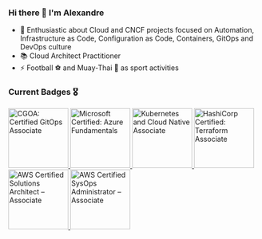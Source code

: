 ### Hi there 👋 I'm Alexandre

- 🤩 Enthusiastic about Cloud and CNCF projects focused on Automation, Infrastructure as Code, Configuration as Code, Containers, GitOps and DevOps culture
- 📚 Cloud Architect Practitioner
- ⚡ Football ⚽️ and Muay-Thai 🥊 as sport activities

### Current Badges 🎖️
<a href="https://www.credly.com/badges/999272a0-ff34-4796-a240-b390e6768cba" target="_blank" rel="noopener noreferrer"> 
    <img src="https://images.credly.com/size/340x340/images/7219d055-4e97-439c-b244-8fbe885fa06b/image.png" alt="CGOA: Certified GitOps Associate" width="120" height="120"/> 
</a>
    
<a href="https://learn.microsoft.com/api/credentials/share/en-us/alexandrecravid/4305435EDA2D0751?sharingId=CC422CD19B7C4944" target="_blank" rel="noopener noreferrer" onclick="window.open(this.href, '_blank'); return false;"> 
    <img src="https://learn.microsoft.com/en-gb/media/learn/certification/badges/microsoft-certified-fundamentals-badge.svg" alt="Microsoft Certified: Azure Fundamentals" width="120" height="120"/> 
</a>

<a href="https://www.credly.com/badges/0d173e26-ebd1-4106-a63f-3d6323d46f4a" target="_blank" rel="noopener noreferrer" onclick="window.open(this.href, '_blank'); return false;"> 
    <img src="https://images.credly.com/size/340x340/images/f28f1d88-428a-47f6-95b5-7da1dd6c1000/KCNA_badge.png" alt="Kubernetes and Cloud Native Associate" width="120" height="120"/> 
</a>

<a href="https://www.credly.com/badges/b3b6eed1-ee13-4694-a4d9-6bfc2e14bc6b" target="_blank" rel="noopener noreferrer" onclick="window.open(this.href, '_blank'); return false;"> 
    <img src="https://images.credly.com/size/340x340/images/99289602-861e-4929-8277-773e63a2fa6f/image.png" alt="HashiCorp Certified: Terraform Associate" width="120" height="120"/> 
</a>

<a href="https://www.credly.com/badges/539e8fa4-222a-4193-a387-f5e1d1df3bc8" target="_blank" rel="noopener noreferrer" onclick="window.open(this.href, '_blank'); return false;"> 
    <img src="https://images.credly.com/size/340x340/images/0e284c3f-5164-4b21-8660-0d84737941bc/image.png" alt="AWS Certified Solutions Architect – Associate" width="120" height="120"/> 
</a>

<a href="https://www.credly.com/badges/316a315d-9659-4578-9661-ec972d5bea7b" target="_blank" rel="noopener noreferrer" onclick="window.open(this.href, '_blank'); return false;"> 
    <img src="https://images.credly.com/size/340x340/images/f0d3fbb9-bfa7-4017-9989-7bde8eaf42b1/image.png" alt="AWS Certified SysOps Administrator – Associate" width="120" height="120"/> 
</a>
